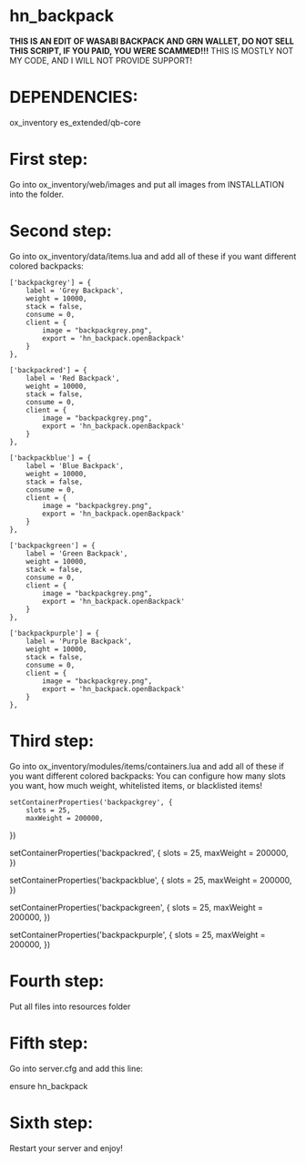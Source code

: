 # hn_backpack

**THIS IS AN EDIT OF WASABI BACKPACK AND GRN WALLET, DO NOT SELL THIS SCRIPT, IF YOU PAID, YOU WERE SCAMMED!!!**
THIS IS MOSTLY NOT MY CODE, AND I WILL NOT PROVIDE SUPPORT!

# DEPENDENCIES:
ox_inventory
es_extended/qb-core

# First step:
Go into ox_inventory/web/images and put all images from INSTALLATION into the folder.

# Second step:
Go into ox_inventory/data/items.lua and add all of these if you want different colored backpacks:

	['backpackgrey'] = {
		label = 'Grey Backpack',
		weight = 10000,
		stack = false,
		consume = 0,
		client = {
            image = "backpackgrey.png",
			export = 'hn_backpack.openBackpack'
		}
	},
    
    ['backpackred'] = {
		label = 'Red Backpack',
		weight = 10000,
		stack = false,
		consume = 0,
		client = {
			image = "backpackgrey.png",
			export = 'hn_backpack.openBackpack'
		}
	},
    
    ['backpackblue'] = {
		label = 'Blue Backpack',
		weight = 10000,
		stack = false,
		consume = 0,
		client = {
			image = "backpackgrey.png",
			export = 'hn_backpack.openBackpack'
		}
	},
    
    ['backpackgreen'] = {
		label = 'Green Backpack',
		weight = 10000,
		stack = false,
		consume = 0,
		client = {
			image = "backpackgrey.png",
			export = 'hn_backpack.openBackpack'
		}
	},
    
    ['backpackpurple'] = {
		label = 'Purple Backpack',
		weight = 10000,
		stack = false,
		consume = 0,
		client = {
			image = "backpackgrey.png",
			export = 'hn_backpack.openBackpack'
		}
	},

# Third step:
Go into ox_inventory/modules/items/containers.lua and add all of these if you want different colored backpacks:
You can configure how many slots you want, how much weight, whitelisted items, or blacklisted items!

	setContainerProperties('backpackgrey', {
		slots = 25,
		maxWeight = 200000,
})

setContainerProperties('backpackred', {
		slots = 25,
		maxWeight = 200000,
})

setContainerProperties('backpackblue', {
		slots = 25,
		maxWeight = 200000,
})

setContainerProperties('backpackgreen', {
		slots = 25,
		maxWeight = 200000,
})

setContainerProperties('backpackpurple', {
		slots = 25,
		maxWeight = 200000,
})

# Fourth step:
Put all files into resources folder

# Fifth step:
Go into server.cfg and add this line:

ensure hn_backpack

# Sixth step:
Restart your server and enjoy!

